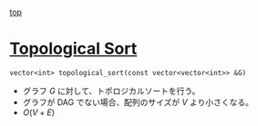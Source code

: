 [top](../README.md)

# [Topological Sort](./toposort.hpp)

`vector<int> topological_sort(const vector<vector<int>> &G)`
- グラフ $G$ に対して、トポロジカルソートを行う。
- グラフが DAG でない場合、配列のサイズが $V$ より小さくなる。
- $O(V + E)$